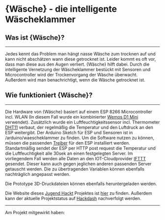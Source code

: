 # {Wäsche} - die intelligente Wäscheklammer


Was ist {Wäsche}?
-----
-----
Jedes kennt das Problem man hängt nasse Wäsche zum trocknen auf und kann nicht abschätzen wann diese getrocknet ist. Leider kommt es oft vor, dass man diese aus den Augen verliert. {Wäsche} hilft dabei. Durch die intelligente Vernetzung der Wäscheklammer bestückt mit Sensoren und Microcontroller wird der Trockenvorgang der Wäsche überwacht. Außerdem wird man benachrichtigt, wenn die Wäsche getrocknet ist.

Wie funktioniert {Wäsche}?
---
---
Die Hardware von {Wäsche} basiert auf einem ESP 8266 Microcontroller incl. WLAN (In diesem Fall wurde ein kombinierter [Wemos D1 Mini](https://wiki.wemos.cc/products:d1:d1_mini "Wemos D1 Mini") verwendet).
Zusätzlich wurde ein Luftfeuchtigkeitssensor incl. Thermometer  [DHT11](https://funduino.de/anleitung-dht11-dht22 "DHT 11") verbaut, der regelmäßig die Temperatur und den Luftdruck an den ESP weitergibt.
Der Arduino Sketch für ESP und Sensoren ist in /arduino/waescheklammer zu finden.
Um die Software nutzen zu können, müssen die passenden [Treiber](https://wiki.wemos.cc/products:d1:d1_mini "Treiber") für den ESP installiert werden.
Standartmäßig sendet der ESP per HTTP post request die Temperatur und die Luftfeuchtigkeit alle 30sek an einen festgelegten Server. Im vorliegendem Fall werden alle Daten an den IOT-Cloudprovider [IFTTT](https://ifttt.com/ "ifttt") gesendet. Dieser kann auch gegen jeglichen anderen passenden Server getauscht werden. Die zu übertragenden Variablen können ebenfalls nachträglich angepasst werden.

Die Prototype 3D-Druckdateien können ebenfalls heruntergeladen werden.

Die Website dieses [Jugend Hackt](https://github.com/Jugendhackt "jh") Projektes ist [hier](https://github.com/Jugendhackt/waescheklammer-web "hier") zu finden.
Außerdem kann der aktuelle Projektstatus auf [Hackdash](https://hackdash.org/projects/5a19365b87d0970a0e0a4066 "hackdash") nachverfolgt werden.

----
Am Projekt mitgewirkt haben:

